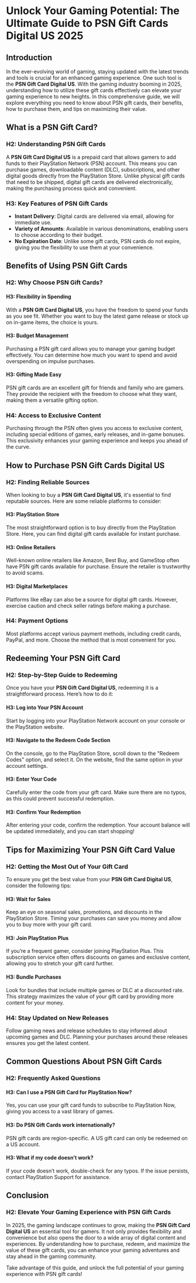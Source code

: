 # Unlock Your Gaming Potential: The Ultimate Guide to PSN Gift Cards Digital US 2025

## Introduction

In the ever-evolving world of gaming, staying updated with the latest trends and tools is crucial for an enhanced gaming experience. One such tool is the **PSN Gift Card Digital US**. With the gaming industry booming in 2025, understanding how to utilize these gift cards effectively can elevate your gaming experience to new heights. In this comprehensive guide, we will explore everything you need to know about PSN gift cards, their benefits, how to purchase them, and tips on maximizing their value.

## What is a PSN Gift Card?

### H2: Understanding PSN Gift Cards

A **PSN Gift Card Digital US** is a prepaid card that allows gamers to add funds to their PlayStation Network (PSN) account. This means you can purchase games, downloadable content (DLC), subscriptions, and other digital goods directly from the PlayStation Store. Unlike physical gift cards that need to be shipped, digital gift cards are delivered electronically, making the purchasing process quick and convenient.

### H3: Key Features of PSN Gift Cards

- **Instant Delivery**: Digital cards are delivered via email, allowing for immediate use.
- **Variety of Amounts**: Available in various denominations, enabling users to choose according to their budget.
- **No Expiration Date**: Unlike some gift cards, PSN cards do not expire, giving you the flexibility to use them at your convenience.

## Benefits of Using PSN Gift Cards

### H2: Why Choose PSN Gift Cards?

#### H3: Flexibility in Spending

With a **PSN Gift Card Digital US**, you have the freedom to spend your funds as you see fit. Whether you want to buy the latest game release or stock up on in-game items, the choice is yours.

#### H3: Budget Management

Purchasing a PSN gift card allows you to manage your gaming budget effectively. You can determine how much you want to spend and avoid overspending on impulse purchases.

#### H3: Gifting Made Easy

PSN gift cards are an excellent gift for friends and family who are gamers. They provide the recipient with the freedom to choose what they want, making them a versatile gifting option.

### H4: Access to Exclusive Content

Purchasing through the PSN often gives you access to exclusive content, including special editions of games, early releases, and in-game bonuses. This exclusivity enhances your gaming experience and keeps you ahead of the curve.

## How to Purchase PSN Gift Cards Digital US

### H2: Finding Reliable Sources

When looking to buy a **PSN Gift Card Digital US**, it's essential to find reputable sources. Here are some reliable platforms to consider:

#### H3: PlayStation Store

The most straightforward option is to buy directly from the PlayStation Store. Here, you can find digital gift cards available for instant purchase.

#### H3: Online Retailers

Well-known online retailers like Amazon, Best Buy, and GameStop often have PSN gift cards available for purchase. Ensure the retailer is trustworthy to avoid scams.

#### H3: Digital Marketplaces

Platforms like eBay can also be a source for digital gift cards. However, exercise caution and check seller ratings before making a purchase.

### H4: Payment Options

Most platforms accept various payment methods, including credit cards, PayPal, and more. Choose the method that is most convenient for you.

## Redeeming Your PSN Gift Card

### H2: Step-by-Step Guide to Redeeming

Once you have your **PSN Gift Card Digital US**, redeeming it is a straightforward process. Here’s how to do it:

#### H3: Log into Your PSN Account

Start by logging into your PlayStation Network account on your console or the PlayStation website.

#### H3: Navigate to the Redeem Code Section

On the console, go to the PlayStation Store, scroll down to the "Redeem Codes" option, and select it. On the website, find the same option in your account settings.

#### H3: Enter Your Code

Carefully enter the code from your gift card. Make sure there are no typos, as this could prevent successful redemption.

#### H3: Confirm Your Redemption

After entering your code, confirm the redemption. Your account balance will be updated immediately, and you can start shopping!

## Tips for Maximizing Your PSN Gift Card Value

### H2: Getting the Most Out of Your Gift Card

To ensure you get the best value from your **PSN Gift Card Digital US**, consider the following tips:

#### H3: Wait for Sales

Keep an eye on seasonal sales, promotions, and discounts in the PlayStation Store. Timing your purchases can save you money and allow you to buy more with your gift card.

#### H3: Join PlayStation Plus

If you’re a frequent gamer, consider joining PlayStation Plus. This subscription service often offers discounts on games and exclusive content, allowing you to stretch your gift card further.

#### H3: Bundle Purchases

Look for bundles that include multiple games or DLC at a discounted rate. This strategy maximizes the value of your gift card by providing more content for your money.

### H4: Stay Updated on New Releases

Follow gaming news and release schedules to stay informed about upcoming games and DLC. Planning your purchases around these releases ensures you get the latest content.

## Common Questions About PSN Gift Cards

### H2: Frequently Asked Questions

#### H3: Can I use a PSN Gift Card for PlayStation Now?

Yes, you can use your gift card funds to subscribe to PlayStation Now, giving you access to a vast library of games.

#### H3: Do PSN Gift Cards work internationally?

PSN gift cards are region-specific. A US gift card can only be redeemed on a US account.

#### H3: What if my code doesn’t work?

If your code doesn’t work, double-check for any typos. If the issue persists, contact PlayStation Support for assistance.

## Conclusion

### H2: Elevate Your Gaming Experience with PSN Gift Cards

In 2025, the gaming landscape continues to grow, making the **PSN Gift Card Digital US** an essential tool for gamers. It not only provides flexibility and convenience but also opens the door to a wide array of digital content and experiences. By understanding how to purchase, redeem, and maximize the value of these gift cards, you can enhance your gaming adventures and stay ahead in the gaming community. 

Take advantage of this guide, and unlock the full potential of your gaming experience with PSN gift cards!
